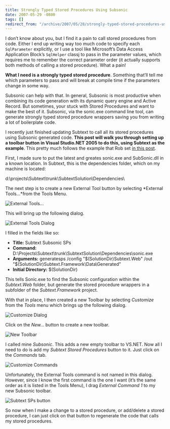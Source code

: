 ```yaml
---
title: Strongly Typed Stored Procedures Using Subsonic
date: 2007-05-29 -0800
tags: []
redirect_from: "/archive/2007/05/28/strongly-typed-stored-procedures-using-subsonic.aspx/"
---
```


I don’t know about you, but I find it a pain to call stored procedures
from code. Either I end up writing way too much code to specify each
`SqlParameter` explicitly, or I use a tool like Microsoft’s Data Access
Application Block’s `SqlHelper` classj to pass in the parameter values,
which requires me to remember the correct parameter order (it actually
supports both methods of calling a stored procedure). What a pain!

**What I need is a strongly typed stored procedure**. Something that’ll
tell me which parameters to pass and will break at compile time if the
parameters change in some way.

Subsonic can help with that. In general, Subsonic is most productive
when combining its code generation with its dynamic query engine and
Active Record. But sometimes, your stuck with Stored Procedures and want
to make the best of it. Subsonic, via the sonic.exe command line tool,
can generate strongly typed stored procedure wrappers saving you from
writing a lot of boilerplate code.

I recently just finished updating Subtext to call all its stored
procedures using Subsonic generated code. **This post will walk you
through setting up a toolbar button in Visual Studio.NET 2005 to do
this, using Subtext as the example**. This pretty much follows the
example that Rob set [in this
post](http://blog.wekeroad.com/archive/2007/01/13/SubSonic-Console-Groovy-VS-Shortcuts.aspx "Groovy VS Shortcuts").

First, I made sure to put the latest and greates sonic.exe and
SubSonic.dll in a known location. In Subtext, this is the dependencies
folder, which on my machine is located:

d:\\projects\\Subtext\\trunk\\SubtextSolution\\Dependencies\\

The next step is to create a new External Tool button by selecting
*External Tools...*from the Tools Menu.

![External
Tools...](https://haacked.com/images/haacked_com/WindowsLiveWriter/VS.NETShortcutForGeneratingStoredProcCal_145CA/vsexternaltools4.png)

This will bring up the following dialog.

![External Tools
Dialog](https://haacked.com/images/haacked_com/WindowsLiveWriter/VS.NETShortcutForGeneratingStoredProcCal_145CA/ExternalTools24.png)

I filled in the fields like so:

-   **Title:** Subtext Subsonic SPs
-   **Command:**
    D:\\Projects\\Subtext\\trunk\\SubtextSolution\\Dependencies\\sonic.exe
-   **Arguments:** generatesps /config "\$(SolutionDir)Subtext.Web" /out
    "\$(SolutionDir)Subtext.Framework\\Data\\Generated"
-   **Initial Directory:** \$(SolutionDir)

This tells Sonic.exe to find the Subsonic configuration within the
*Subtext.Web* folder, but generate the stored procedure wrappers in a
subfolder of the *Subtext.Framework* project.

With that in place, I then created a new Toolbar by selecting
*Customize* from the *Tools* menu which brings up the following dialog.

![Customize
Dialog](https://haacked.com/images/haacked_com/WindowsLiveWriter/VS.NETShortcutForGeneratingStoredProcCal_145CA/Customize4.png)

Click on the *New...* button to create a new toolbar.

![New
Toolbar](https://haacked.com/images/haacked_com/WindowsLiveWriter/VS.NETShortcutForGeneratingStoredProcCal_145CA/NewToolbar5.png)

I called mine *Subsonic*. This adds a new empty toolbar to VS.NET. Now
all I need to do is add my *Subtext Stored Procedures* button to it.
Just click on the *Commands* tab.

![Customize
Commands](https://haacked.com/images/haacked_com/WindowsLiveWriter/VS.NETShortcutForGeneratingStoredProcCal_145CA/vssubsoniccommandsdialog4.png)

Unfortunately, the External Tools command is not named in this dialog.
However, since I know the first command is the one I want (it’s the same
order as it is listed in the Tools Menu), I drag *External Command 1* to
my new Subsonic toolbar.

![Subtext SPs
button](https://haacked.com/images/haacked_com/WindowsLiveWriter/VS.NETShortcutForGeneratingStoredProcCal_145CA/subtextsptoolbarbutton4.png)

So now when I make a change to a stored procedure, or add/delete a
stored procedure, I can just click on that button to regenerate the code
that calls my stored procedures.

